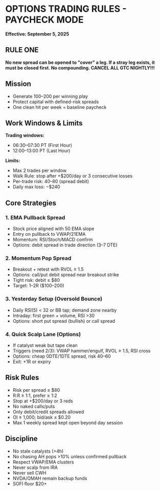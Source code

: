 # OPTIONS TRADING RULES - PAYCHECK MODE

**Effective: September 5, 2025**

## RULE ONE
**No new spread can be opened to "cover" a leg. If a stray leg exists, it must be closed first. No compounding. CANCEL ALL GTC NIGHTLY!!!**

## Mission
- Generate $100–$200 per winning play
- Protect capital with defined-risk spreads  
- One clean hit per week = baseline paycheck

## Work Windows & Limits
**Trading windows:**
- 06:30–07:30 PT (First Hour)
- 12:00–13:00 PT (Last Hour)

**Limits:**
- Max 2 trades per window
- Walk Rule: stop after +$200/day or 3 consecutive losses
- Per-trade risk: $40–$80 (spread debit)
- Daily max loss: −$240

## Core Strategies

### 1. EMA Pullback Spread
- Stock price aligned with 50 EMA slope
- Entry on pullback to VWAP/21EMA
- Momentum: RSI/Stoch/MACD confirm
- Options: debit spread in trade direction (3–7 DTE)

### 2. Momentum Pop Spread  
- Breakout + retest with RVOL ≥ 1.5
- Options: call/put debit spread near breakout strike
- Tight risk: debit ≤ $80
- Target: 1–2R ($100–200)

### 3. Yesterday Setup (Oversold Bounce)
- Daily RSI(5) < 32 or BB tap; demand zone nearby
- Intraday: first green + volume, RSI >30
- Options: short put spread (bullish) or call spread

### 4. Quick Scalp Lane (Options)
- If catalyst weak but tape clean
- Triggers (need 2/3): VWAP hammer/engulf, RVOL ≥ 1.5, RSI cross
- Options: cheap 0DTE/1DTE spread, risk $40–$60
- Exit: +1R or expiry

## Risk Rules
- Risk per spread ≤ $80
- R:R ≥ 1:1, prefer ≥ 1:2
- Stop at +$200/day or 3 reds
- No naked calls/puts
- Only debit/credit spreads allowed
- OI ≥ 1,000; bid/ask ≤ $0.20
- Max 1 weekly spread kept open beyond day session

## Discipline
- No stale catalysts (>4h)
- No chasing AH pops >10% unless confirmed pullback
- Respect VWAP/EMA clusters
- Never scalp from IRA
- Never sell CWH
- NVDA/OMAH remain backup funds
- SOFI floor $20+